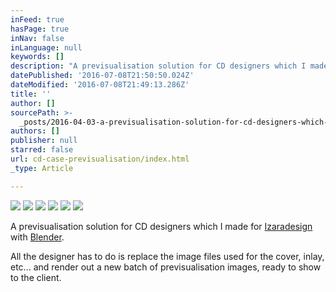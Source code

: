 ```yaml
---
inFeed: true
hasPage: true
inNav: false
inLanguage: null
keywords: []
description: "A previsualisation solution for CD designers which I made for\_Izaradesign\_with\_Blender."
datePublished: '2016-07-08T21:50:50.024Z'
dateModified: '2016-07-08T21:49:13.286Z'
title: ''
author: []
sourcePath: >-
  _posts/2016-04-03-a-previsualisation-solution-for-cd-designers-which-i-made-fo.md
authors: []
publisher: null
starred: false
url: cd-case-previsualisation/index.html
_type: Article

---
```

![](https://s3-us-west-2.amazonaws.com/the-grid-img/p/f078ed2b96465e05d6212b6437c583421b5dbee3.png)
![](https://s3-us-west-2.amazonaws.com/the-grid-img/p/396f8f988ddf76f48e7dedd03d454cdc8f06eabf.png)
![](https://s3-us-west-2.amazonaws.com/the-grid-img/p/7cd2e1a7a8e2b986db0d735fca1c8009686959c9.png)
![](https://s3-us-west-2.amazonaws.com/the-grid-img/p/1f9b0cdd501d5dc2345e10cc59dd3c600aca0f0a.png)
![](https://s3-us-west-2.amazonaws.com/the-grid-img/p/8ef85a14153aa9b520e612757a6d2b5389f7e10e.png)
![](https://s3-us-west-2.amazonaws.com/the-grid-img/p/25ed30b8eb610749f3fed13b3790e16ba5325b65.png)

A previsualisation solution for CD designers which I made for [Izaradesign][0] with [Blender][1].

All the designer has to do is replace the image files used for the cover, inlay, etc... and render out a new batch of previsualisation images, ready to show to the client.

[0]: http://izaradesign.ch/ "Izaradesign"
[1]: http://blender.org/ "Blender"